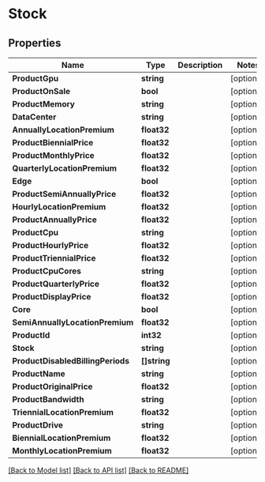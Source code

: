 # Stock

## Properties

Name | Type | Description | Notes
------------ | ------------- | ------------- | -------------
**ProductGpu** | **string** |  | [optional] 
**ProductOnSale** | **bool** |  | [optional] 
**ProductMemory** | **string** |  | [optional] 
**DataCenter** | **string** |  | [optional] 
**AnnuallyLocationPremium** | **float32** |  | [optional] 
**ProductBiennialPrice** | **float32** |  | [optional] 
**ProductMonthlyPrice** | **float32** |  | [optional] 
**QuarterlyLocationPremium** | **float32** |  | [optional] 
**Edge** | **bool** |  | [optional] 
**ProductSemiAnnuallyPrice** | **float32** |  | [optional] 
**HourlyLocationPremium** | **float32** |  | [optional] 
**ProductAnnuallyPrice** | **float32** |  | [optional] 
**ProductCpu** | **string** |  | [optional] 
**ProductHourlyPrice** | **float32** |  | [optional] 
**ProductTriennialPrice** | **float32** |  | [optional] 
**ProductCpuCores** | **string** |  | [optional] 
**ProductQuarterlyPrice** | **float32** |  | [optional] 
**ProductDisplayPrice** | **float32** |  | [optional] 
**Core** | **bool** |  | [optional] 
**SemiAnnuallyLocationPremium** | **float32** |  | [optional] 
**ProductId** | **int32** |  | [optional] 
**Stock** | **string** |  | [optional] 
**ProductDisabledBillingPeriods** | **[]string** |  | [optional] 
**ProductName** | **string** |  | [optional] 
**ProductOriginalPrice** | **float32** |  | [optional] 
**ProductBandwidth** | **string** |  | [optional] 
**TriennialLocationPremium** | **float32** |  | [optional] 
**ProductDrive** | **string** |  | [optional] 
**BiennialLocationPremium** | **float32** |  | [optional] 
**MonthlyLocationPremium** | **float32** |  | [optional] 

[[Back to Model list]](../README.md#documentation-for-models) [[Back to API list]](../README.md#documentation-for-api-endpoints) [[Back to README]](../README.md)


